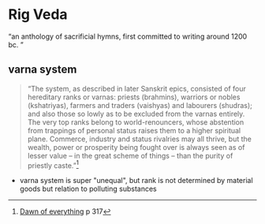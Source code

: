 # Rig Veda

“an anthology of sacrificial hymns, first committed to writing around 1200 bc. ”

## varna system 
>“The system, as described in later Sanskrit epics, consisted of four hereditary ranks or varnas: priests (brahmins), warriors or nobles (kshatriyas), farmers and traders (vaishyas) and labourers (shudras); and also those so lowly as to be excluded from the varnas entirely. The very top ranks belong to world-renouncers, whose abstention from trappings of personal status raises them to a higher spiritual plane. Commerce, industry and status rivalries may all thrive, but the wealth, power or prosperity being fought over is always seen as of lesser value – in the great scheme of things – than the purity of priestly caste.”[^1]

- varna system is super "unequal", but rank is not determined by material goods but relation to polluting substances

[^1]: [Dawn of everything](dawn_of_everything_graeber_wengrow.md) p 317